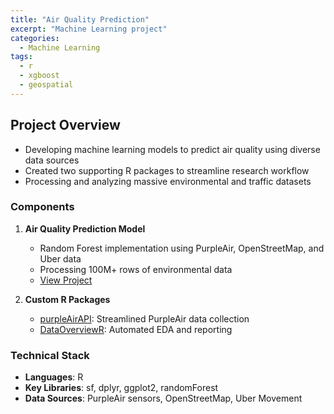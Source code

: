 ```yaml
---
title: "Air Quality Prediction"
excerpt: "Machine Learning project"
categories:
  - Machine Learning
tags:
  - r
  - xgboost
  - geospatial
---
```


## Project Overview

- Developing machine learning models to predict air quality using diverse data sources
- Created two supporting R packages to streamline research workflow
- Processing and analyzing massive environmental and traffic datasets

### Components

1. **Air Quality Prediction Model**

   - Random Forest implementation using PurpleAir, OpenStreetMap, and Uber data
   - Processing 100M+ rows of environmental data
   - [View Project](https://github.com/heba-razzak/AirQualitySF)

2. **Custom R Packages**
   - [purpleAirAPI](https://github.com/heba-razzak/purpleAirAPI): Streamlined PurpleAir data collection
   - [DataOverviewR](https://github.com/heba-razzak/DataOverviewR): Automated EDA and reporting

### Technical Stack

- **Languages**: R
- **Key Libraries**: sf, dplyr, ggplot2, randomForest
- **Data Sources**: PurpleAir sensors, OpenStreetMap, Uber Movement
